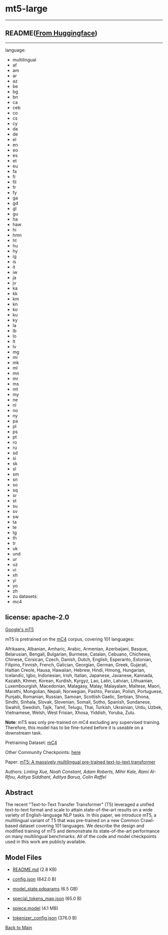 
# mt5-large
---


## README([From Huggingface](https://huggingface.co/google/mt5-large))

---
language:
- multilingual
- af
- am
- ar
- az
- be
- bg
- bn
- ca
- ceb
- co
- cs
- cy
- da
- de
- el
- en
- eo
- es
- et
- eu
- fa
- fi
- fil
- fr
- fy
- ga
- gd
- gl
- gu
- ha
- haw
- hi
- hmn
- ht
- hu
- hy
- ig
- is
- it
- iw
- ja
- jv
- ka
- kk
- km
- kn
- ko
- ku
- ky
- la
- lb
- lo
- lt
- lv
- mg
- mi
- mk
- ml
- mn
- mr
- ms
- mt
- my
- ne
- nl
- no
- ny
- pa
- pl
- ps
- pt
- ro
- ru
- sd
- si
- sk
- sl
- sm
- sn
- so
- sq
- sr
- st
- su
- sv
- sw
- ta
- te
- tg
- th
- tr
- uk
- und
- ur
- uz
- vi
- xh
- yi
- yo
- zh
- zu
datasets:
- mc4

license: apache-2.0
---

[Google's mT5](https://github.com/google-research/multilingual-t5)

mT5 is pretrained on the [mC4](https://www.tensorflow.org/datasets/catalog/c4#c4multilingual) corpus, covering 101 languages:

Afrikaans, Albanian, Amharic, Arabic, Armenian, Azerbaijani, Basque, Belarusian, Bengali, Bulgarian, Burmese, Catalan, Cebuano, Chichewa, Chinese, Corsican, Czech, Danish, Dutch, English, Esperanto, Estonian, Filipino, Finnish, French, Galician, Georgian, German, Greek, Gujarati, Haitian Creole, Hausa, Hawaiian, Hebrew, Hindi, Hmong, Hungarian, Icelandic, Igbo, Indonesian, Irish, Italian, Japanese, Javanese, Kannada, Kazakh, Khmer, Korean, Kurdish, Kyrgyz, Lao, Latin, Latvian, Lithuanian, Luxembourgish, Macedonian, Malagasy, Malay, Malayalam, Maltese, Maori, Marathi, Mongolian, Nepali, Norwegian, Pashto, Persian, Polish, Portuguese, Punjabi, Romanian, Russian, Samoan, Scottish Gaelic, Serbian, Shona, Sindhi, Sinhala, Slovak, Slovenian, Somali, Sotho, Spanish, Sundanese, Swahili, Swedish, Tajik, Tamil, Telugu, Thai, Turkish, Ukrainian, Urdu, Uzbek, Vietnamese, Welsh, West Frisian, Xhosa, Yiddish, Yoruba, Zulu.

**Note**: mT5 was only pre-trained on mC4 excluding any supervised training. Therefore, this model has to be fine-tuned before it is useable on a downstream task.

Pretraining Dataset: [mC4](https://www.tensorflow.org/datasets/catalog/c4#c4multilingual)

Other Community Checkpoints: [here](https://huggingface.co/models?search=mt5)

Paper: [mT5: A massively multilingual pre-trained text-to-text transformer](https://arxiv.org/abs/2010.11934)

Authors: *Linting Xue, Noah Constant, Adam Roberts, Mihir Kale, Rami Al-Rfou, Aditya Siddhant, Aditya Barua, Colin Raffel* 


## Abstract

The recent "Text-to-Text Transfer Transformer" (T5) leveraged a unified text-to-text format and scale to attain state-of-the-art results on a wide variety of English-language NLP tasks. In this paper, we introduce mT5, a multilingual variant of T5 that was pre-trained on a new Common Crawl-based dataset covering 101 languages. We describe the design and modified training of mT5 and demonstrate its state-of-the-art performance on many multilingual benchmarks. All of the code and model checkpoints used in this work are publicly available.



## Model Files

- [README.md](https://paddlenlp.bj.bcebos.com/models/community/google/mt5-large/README.md) (2.8 KB)

- [config.json](https://paddlenlp.bj.bcebos.com/models/community/google/mt5-large/config.json) (642.0 B)

- [model_state.pdparams](https://paddlenlp.bj.bcebos.com/models/community/google/mt5-large/model_state.pdparams) (6.5 GB)

- [special_tokens_map.json](https://paddlenlp.bj.bcebos.com/models/community/google/mt5-large/special_tokens_map.json) (65.0 B)

- [spiece.model](https://paddlenlp.bj.bcebos.com/models/community/google/mt5-large/spiece.model) (4.1 MB)

- [tokenizer_config.json](https://paddlenlp.bj.bcebos.com/models/community/google/mt5-large/tokenizer_config.json) (376.0 B)


[Back to Main](../../)